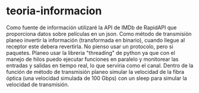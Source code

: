 # teoria-informacion

Como fuente de información utilizaré la API de IMDb de RapidAPI que proporciona datos sobre películas en un json. Como método de transmisión planeo invertir la información (transformada en binario), cuando llegue al receptor este debera revertirla. No pienso usar un protocolo, pero si paquetes. Planeo usar la libreria "threading" de python ya que con el manejo de hilos puedo ejecutar funciones en paralelo y monitorear las entradas y salidas en tiempo real, lo que serviria como el canal. Dentro de la función de método de transmisión planeo simular la velocidad de la fibra óptica (una velocidad simulada de 100 Gbps) con un sleep para simular la velocidad de transmisión. 
